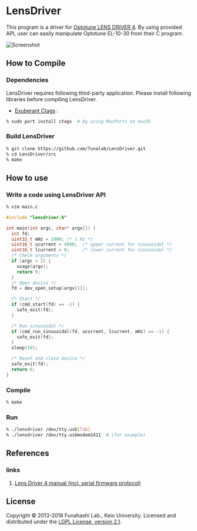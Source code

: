 LensDriver
======================
This program is a driver for [Optotune LENS DRIVER 4](http://www.optotune.com/products/focus-tunable-lenses/lens-driver-4 "Optotune LENS DRIVER 4").
By using provided API, user can easily manipulate Optotune EL-10-30 from their C program.

![Screenshot](https://fun.bio.keio.ac.jp/~funa/gitblit/lensdriver.png "Screenshot of sample program running by using LensDriver")

How to Compile
--------------
### Dependencies ###
LensDriver requires following third-party application.
Please install following libraries before compiling LensDriver.

+   [Exuberant Ctags](http://ctags.sourceforge.net/ "Exuberant Ctags") :

```sh
% sudo port install ctags  # by using MacPorts on macOS
```

### Build LensDriver ###
```sh
% git clone https://github.com/funalab/LensDriver.git
% cd LensDriver/src
% make
```

How to use
----------
### Write a code using LensDriver API ###
```sh
% vim main.c
```
```c
#include "lensdriver.h"

int main(int argc, char* argv[]) {
  int fd;
  uint32_t mHz = 1000; /* 1 Hz */
  uint16_t ucurrent = 4000;  /* upper current for sinusoidal */
  uint16_t lcurrent = 0;     /* lower current for sinusoidal */
  /* Check arguments */
  if (argc < 2) {
    usage(argv);
    return 0;
  }
  /* Open device */
  fd = dev_open_setup(argv[1]);

  /* Start */
  if (cmd_start(fd) == -1) {
    safe_exit(fd);
  }

  /* Run sinusoidal */
  if (cmd_run_sinusoidal(fd, ucurrent, lcurrent, mHz) == -1) {
    safe_exit(fd);
  }
  sleep(10);

  /* Reset and close device */
  safe_exit(fd);
  return 0;
}
```

### Compile ###
```sh
% make
```

### Run ###
```sh
% ./lensdriver /dev/tty.usb[Tab]
% ./lensdriver /dev/tty.usbmodem1411  # (for example)
```

References
----------
### links
1. [Lens Driver 4 manual (incl. serial firmware protocol)](http://www.optotune.com/images/products/Optotune%20Lens%20Driver%204%20manual.pdf "Lens Driver 4 manual")

License
-------
Copyright &copy; 2013-2018 Funahashi Lab., Keio University.
Licensed and distributed under the [LGPL License, version 2.1][LGPL].

[LGPL]: https://www.gnu.org/licenses/old-licenses/lgpl-2.1.en.html
